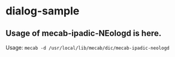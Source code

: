 # dialog-sample

## Usage of mecab-ipadic-NEologd is here.
Usage:
`mecab -d /usr/local/lib/mecab/dic/mecab-ipadic-neologd`
